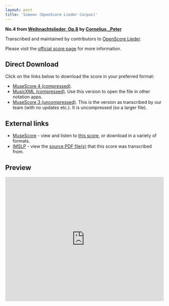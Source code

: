 ```yaml
---
layout: post
title: 'Simeon (OpenScore Lieder Corpus)'
---
```


__No.4 from [Weihnachtslieder, Op.8](https://fourscoreandmore.org/openscore/lieder/Cornelius,_Peter/Weihnachtslieder,_Op.8/) by [Cornelius,_Peter](https://fourscoreandmore.org/openscore/lieder/Cornelius,_Peter)__

Transcribed and maintained by contributors to [OpenScore Lieder].

Please visit the [official score page] for more information.

[official score page]: https://musescore.com/openscore-lieder-corpus/scores/7018964
[OpenScore Lieder]: https://musescore.com/openscore-lieder-corpus

## Direct Download

Click on the links below to download the score in your preferred format:
- [MuseScore 4 (compressed)](https://fourscoreandmore.org/openscore/lieder/Cornelius,_Peter/Weihnachtslieder,_Op.8/4_Simeon.mscz).
- [MusicXML (compressed)](https://fourscoreandmore.org/openscore/lieder/Cornelius,_Peter/Weihnachtslieder,_Op.8/4_Simeon.mxl). Use this version to open the file in other notation apps.
- [MuseScore 3 (uncompressed)](https://raw.githubusercontent.com/OpenScore/Lieder/refs/heads/main/scores/Cornelius,_Peter/Weihnachtslieder,_Op.8/4_Simeon/lc7018964.mscx). This is the version as transcribed by our team (with no updates etc.). It is uncompressed (so a larger file).

## External links

- [MuseScore] - view and listen to [this score][MuseScore], or download in a variety of formats.
- [IMSLP] - view the [source PDF file(s)][IMSLP] that this score was transcribed from.

[MuseScore]: https://musescore.com/score/7018964
[IMSLP]: https://imslp.org/wiki/Special:ReverseLookup/80690

## Preview

<iframe width="100%" height="394" src="https://musescore.com/openscore-lieder-corpus/scores/7018964/embed" frameborder="0" allowfullscreen allow="autoplay; fullscreen"></iframe>

